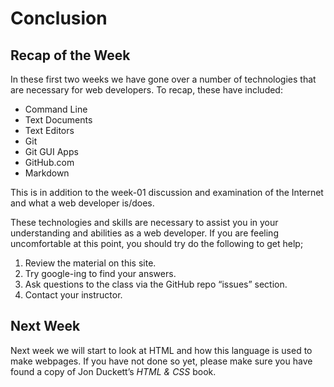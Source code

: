 # Conclusion

## Recap of the Week
In these first two weeks we have gone over a number of technologies that are necessary for web developers. To recap, these have included:
- Command Line
- Text Documents
- Text Editors
- Git
- Git GUI Apps
- GitHub.com
- Markdown

This is in addition to the week-01 discussion and examination of the Internet and what a web developer is/does. 

These technologies and skills are necessary to assist you in your understanding and abilities as a web developer. If you are feeling uncomfortable at this point, you should try do the following to get help;
1. Review the material on this site.
2. Try google-ing to find your answers.
3. Ask questions to the class via the GitHub repo “issues” section. 
4. Contact your instructor.

## Next Week
Next week we will start to look at HTML and how this language is used to make webpages. If you have not done so yet, please make sure you have found a copy of Jon Duckett’s *HTML & CSS* book. 